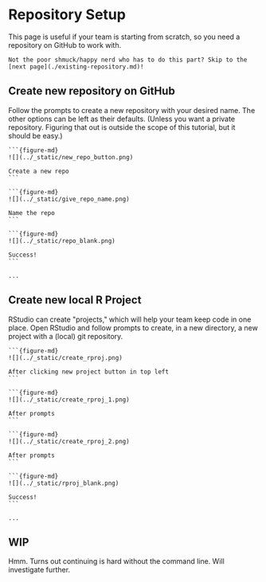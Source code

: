 # Repository Setup

This page is useful if your team is starting from scratch, so you need a
repository on GitHub to work with.

```{hint}
Not the poor shmuck/happy nerd who has to do this part? Skip to the [next page](./existing-repository.md)!
```

## Create new repository on GitHub

Follow the prompts to create a new repository with your desired name. The other
options can be left as their defaults. (Unless you want a private repository.
Figuring that out is outside the scope of this tutorial, but it should be easy.)

````{tab} Show Images
```{figure-md}
![](../_static/new_repo_button.png)

Create a new repo
```

```{figure-md}
![](../_static/give_repo_name.png)

Name the repo
```

```{figure-md}
![](../_static/repo_blank.png)

Success!
```
````

```{tab} Hide Images
...
```

## Create new local R Project

RStudio can create "projects," which will help your team keep code in one place.
Open RStudio and follow prompts to create, in a new directory, a new project
with a (local) git repository.

````{tab} Show Images
```{figure-md}
![](../_static/create_rproj.png)

After clicking new project button in top left
```

```{figure-md}
![](../_static/create_rproj_1.png)

After prompts
```

```{figure-md}
![](../_static/create_rproj_2.png)

After prompts
```

```{figure-md}
![](../_static/rproj_blank.png)

Success!
```
````

```{tab} Hide Images
...
```

## WIP

Hmm. Turns out continuing is hard without the command line. Will investigate
further.
